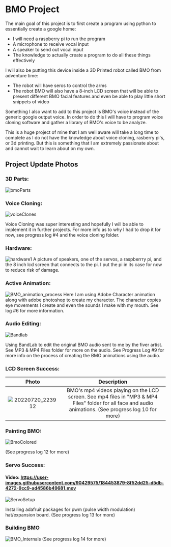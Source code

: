 # BMO Project
The main goal of this project is to first create a program using python to essentially create a google home:
- I will need a raspberry pi to run the program
- A microphone to receive vocal input
- A speaker to send out vocal input
- The knowledge to actually create a program to do all these things effectively

I will also be putting this device inside a 3D Printed robot called BMO from adventure time:
- The robot will have seros to control the arms
- The robot BMO will also have a 8-inch LCD screen that will be able to present different BMO facial features and even be able to play little short snippets of video

Something I also want to add to this project is BMO's voice instead of the generic google output voice. In order to do this I will have to program voice cloning software and gather a library of BMO's voice to be analyze.

This is a huge project of mine that I am well aware will take a long time to complete as I do not have the knowledge about voice cloning, rasberry pi's, or 3d printing.  But this is something that I am extremely passionate about and cannot wait to learn about on my own.

## Project Update Photos ##

### 3D Parts: ###

![bmoParts](https://user-images.githubusercontent.com/90429575/178156009-56a71e19-22a1-451b-bfd6-90b864538390.jpg)

### Voice Cloning: ###

![voiceClones](https://user-images.githubusercontent.com/90429575/178159233-28c44760-1499-4ae7-9382-4c893aa86cca.jpg)

Voice Cloning was super interesting and hopefully I will be able to implement it in further projects.  For more info as to why I had to drop it for now, see progress log #4 and the voice cloning folder.

### Hardware: ###
![hardware1](https://user-images.githubusercontent.com/90429575/178997726-8ee9fed6-fdaf-4b4c-8bc3-2d47864592c9.jpg)
A picture of speakers, one of the servos, a raspberrry pi, and the 8 inch lcd screen that connects to the pi.  I put the pi in its case for now to reduce risk of damage.

### Active Animation: ###
![BMO_animation_process](https://user-images.githubusercontent.com/90429575/179384940-0c90b462-60b4-4351-a3fc-e406c39fa130.png)
Here I am using Adobe Character animation along with adobe photoshop to create my character.  The character copies eye movements I create and even the sounds I make
with my mouth.  See log #6 for more information.

### Audio Editing: ###
![Bandlab](https://user-images.githubusercontent.com/90429575/180095302-20e87bac-f883-43bd-a9dc-43721a5884c9.png)

Using BandLab to edit the original BMO audio sent to me by the fiver artist.  See MP3 & MP4 Files folder for more on the audio.  See Progress Log #9 for more info on the process of creating the BMO animations using the audio.


### LCD Screen Success: ### 
Photo  | Description
| :---: | :---:
![20220720_223912](https://user-images.githubusercontent.com/90429575/180118750-d78b3a3b-c2bc-407e-ae01-88d4ba0cd31e.jpg)  | BMO's mp4 videos playing on the LCD screen. See mp4 files in "MP3 & MP4 Files" folder for all face and audio animations. (See progress log 10 for more)

### Painting BMO: ###
![BmoColored](https://user-images.githubusercontent.com/90429575/182505025-362b0fb7-4f44-42fe-ae6f-9883c1a7a107.jpg)

(See progress log 12 for more)

### Servo Success: ###
#### Video: https://user-images.githubusercontent.com/90429575/184453879-8f52dd25-d5db-4272-9cc9-ad4586b49681.mov ####
![ServoSetup](https://user-images.githubusercontent.com/90429575/184454332-d221a618-b65c-4009-bd2c-7caaa0f38a4a.jpg)

Installing adafruit packages for pwm (pulse width modulation) hat/expansion board.
(See progress log 13 for more)

### Building BMO ###
![BMO_Internals](https://user-images.githubusercontent.com/90429575/187567919-e2fc06ee-8488-4cec-b1cf-bca0ffd3e1b9.jpg)
(See progress log 14 for more)
